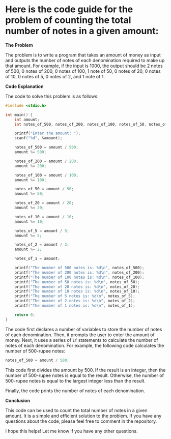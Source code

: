 # Here is the code guide for the problem of counting the total number of notes in a given amount:

**The Problem**

The problem is to write a program that takes an amount of money as input and outputs the number of notes of each denomination required to make up that amount. For example, if the input is 1000, the output should be 2 notes of 500, 0 notes of 200, 0 notes of 100, 1 note of 50, 0 notes of 20, 0 notes of 10, 0 notes of 5, 0 notes of 2, and 1 note of 1.

**Code Explanation**

The code to solve this problem is as follows:

```c
#include <stdio.h>

int main() {
    int amount;
    int notes_of_500, notes_of_200, notes_of_100, notes_of_50, notes_of_20, notes_of_10, notes_of_5, notes_of_2, notes_of_1;

    printf("Enter the amount: ");
    scanf("%d", &amount);

    notes_of_500 = amount / 500;
    amount %= 500;

    notes_of_200 = amount / 200;
    amount %= 200;

    notes_of_100 = amount / 100;
    amount %= 100;

    notes_of_50 = amount / 50;
    amount %= 50;

    notes_of_20 = amount / 20;
    amount %= 20;

    notes_of_10 = amount / 10;
    amount %= 10;

    notes_of_5 = amount / 5;
    amount %= 5;

    notes_of_2 = amount / 2;
    amount %= 2;

    notes_of_1 = amount;

    printf("The number of 500 notes is: %d\n", notes_of_500);
    printf("The number of 200 notes is: %d\n", notes_of_200);
    printf("The number of 100 notes is: %d\n", notes_of_100);
    printf("The number of 50 notes is: %d\n", notes_of_50);
    printf("The number of 20 notes is: %d\n", notes_of_20);
    printf("The number of 10 notes is: %d\n", notes_of_10);
    printf("The number of 5 notes is: %d\n", notes_of_5);
    printf("The number of 2 notes is: %d\n", notes_of_2);
    printf("The number of 1 notes is: %d\n", notes_of_1);

    return 0;
}
```

The code first declares a number of variables to store the number of notes of each denomination. Then, it prompts the user to enter the amount of money. Next, it uses a series of `if` statements to calculate the number of notes of each denomination. For example, the following code calculates the number of 500-rupee notes:

```c
notes_of_500 = amount / 500;
```

This code first divides the amount by 500. If the result is an integer, then the number of 500-rupee notes is equal to the result. Otherwise, the number of 500-rupee notes is equal to the largest integer less than the result.

Finally, the code prints the number of notes of each denomination.

**Conclusion**

This code can be used to count the total number of notes in a given amount. It is a simple and efficient solution to the problem. If you have any questions about the code, please feel free to comment in the repository.

I hope this helps! Let me know if you have any other questions.